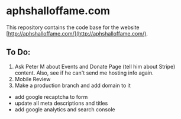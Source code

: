 # aphshalloffame.com

This repository contains the code base for the website [http://aphshalloffame.com/](http://aphshalloffame.com/).

## To Do:

1. Ask Peter M about Events and Donate Page (tell him about Stripe) content. Also, see if he can't send me hosting info again.
2. Mobile Review
3. Make a production branch and add domain to it
  * add google recaptcha to form
  * update all meta descriptions and titles
  * add google analytics and search console
